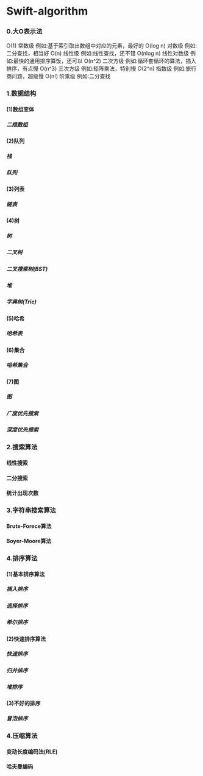 # Swift-algorithm

### 0.大O表示法

O(1)          常数级           例如:基于索引取出数组中对应的元素，最好的
O(log n)    对数级           例如:二分查找，相当好
O(n)          线性级           例如:线性查找，还不错
O(nlog n)  线性对数级    例如:最快的通用排序算饭，还可以
O(n^2)      二次方级        例如:循环套循环的算法，插入排序，有点慢
O(n^3)      三次方级        例如:矩阵乘法，特别慢
O(2^n)      指数级            例如:旅行商问题，超级慢
O(n!)         阶乘级            例如:二分查找        

### 1.数据结构

#### (1)数组变体
##### 二维数组

#### (2)队列
##### 栈
##### 队列

#### (3)列表
##### 链表

#### (4)树
##### 树
##### 二叉树
##### 二叉搜索树(BST)
##### 堆
##### 字典树(Trie)

#### (5)哈希
##### 哈希表

#### (6)集合
##### 哈希集合

#### (7)图
##### 图
##### 广度优先搜索
##### 深度优先搜索


### 2.搜索算法

#### 线性搜索
#### 二分搜索
#### 统计出现次数

### 3.字符串搜索算法

#### Brute-Forece算法
#### Boyer-Moore算法

### 4.排序算法

#### (1)基本排序算法

##### 插入排序
##### 选择排序
##### 希尔排序

#### (2)快速排序算法

##### 快速排序
##### 归并排序
##### 堆排序

#### (3)不好的排序

##### 冒泡排序


### 4.压缩算法

#### 变动长度编码法(RLE)
#### 哈夫曼编码



